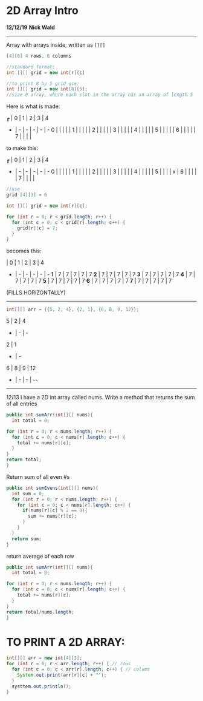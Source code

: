 # **2D Array Intro**
**12/12/19**
**Nick Wald**

--------------------------------------------------------------------------------

Array with arrays inside, written as `[][]`

```java
[4][6] 4 rows, 6 columns

//standard format:
int [][] grid = new int[r][c]

//to print 8 by 5 grid use:
int [][] grid = new int[8][5];
//size 8 array, where each slot in the array has an array of length 5
```

Here is what is made:

┏ | 0 | 1 | 2 | 3 | 4
- | - | - | - | - | -
0 |   |   |   |   |
1 |   |   |   |   |
2 |   |   |   |   |
3 |   |   |   |   |
4 |   |   |   |   |
5 |   |   |   |   |
6 |   |   |   |   |
7 |   |   |   |

to make this:

┏ | 0 | 1 | 2 | 3 | 4
- | - | - | - | - | -
0 |   |   |   |   |
1 |   |   |   |   |
2 |   |   |   |   |
3 |   |   |   |   |
4 |   |   |   |   |
5 |   |   |   | x |
6 |   |   |   |   |
7 |   |   |   |

```java
//use
grid [4][3] = 6
```

```java
int [][] grid = new int[r][c];

for (int r = 0; r < grid.length; r++) {
  for (int c = 0; c < grid[r].length; c++) {
    grid[r][c] = 7;
  }
}
```

becomes this:

  | 0 | 1 | 2 | 3 | 4
- | - | - | - | - | -
**1** | 7 | 7 | 7 | 7 | 7
**2** | 7 | 7 | 7 | 7 | 7
**3** | 7 | 7 | 7 | 7 | 7
**4** | 7 | 7 | 7 | 7 | 7
**5** | 7 | 7 | 7 | 7 | 7
**6** | 7 | 7 | 7 | 7 | 7
**7** | 7 | 7 | 7 | 7 | 7

(FILLS HORIZONTALLY)

--------------------------------------------------------------------------------

```java
int[][] arr = {{5, 2, 4}, {2, 1}, {6, 8, 9, 12}};
```

5 | 2 | 4
- | - | -

2 | 1
- | -

6 | 8 | 9 | 12
- | - | - | --

--------------------------------------------------------------------------------

12/13 I have a 2D int array called nums. Write a method that returns the sum of all entries

```java
public int sumArr(int[][] nums){
  int total = 0;

for (int r = 0; r < nums.length; r++) {
  for (int c = 0; c < nums[r].length; c++) {
    total += nums[r][c];
  }
}
return total;
}
```

Return sum of all even #s

```java
public int sumEvens(int[][] nums){
  int sum = 0;
  for (int r = 0; r < nums.length; r++) {
    for (int c = 0; c < nums[r].length; c++) {
      if(nums[r][c] % 2 == 0){
        sum += nums[r][c];
      }
    }
  }
  return sum;
}
```

return average of each row

```java
public int sumArr(int[][] nums){
  int total = 0;

for (int r = 0; r < nums.length; r++) {
  for (int c = 0; c < nums[r].length; c++) {
    total += nums[r][c];
  }
}
return total/nums.length;
}
```

# TO PRINT A 2D ARRAY:

```java
int[][] arr = new int[4][3];
for (int r = 0; r < arr.length; r++) { // rows
  for (int c = 0; c < arr[r].length; c++) { // colums
    System.out.print(arr[r][c] + "");
  }
  systtem.out.println();
}
```
